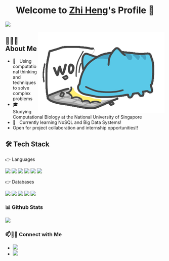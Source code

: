<p align="center">
  <h1 align="center">Welcome to <a href="https://github.com/quek-zhiheng">Zhi Heng</a>'s Profile 👋</h1>
</p>

<a align="left" href="https://github.com/DenverCoder1/readme-typing-svg"><img src="https://readme-typing-svg.herokuapp.com?&font=IBM+Plex+Sans&color=F72EE2&size=25&lines=Welcome+to+my+Github+Profile!;I'm+a+Bioinformatician+:)));I'm+a+Data+Engineer+:)));I'm+a+Data+Scientist+:)))" /></a>

<img src="https://github.com/quek-zhiheng/quek-zhiheng/blob/main/giphy.gif" align="right">

<h2> 👨🏻‍💻 About Me </h2>

- 🤔 &nbsp; Using computational thinking and techniques to solve complex problems
- 🎓 &nbsp; Studying Computational Biology at the National University of Singapore
- 🌱 &nbsp; Currently learning NoSQL and Big Data Systems!
- Open for project collaboration and internship opportunities!!


<h2>🛠 Tech Stack</h2>

👉 Languages

[<img src='https://img.shields.io/badge/Python-FFD43B?style=for-the-badge&logo=python&logoColor=blue'>](https://img.shields.io/)
[<img src='https://img.shields.io/badge/Java-ED8B00?style=for-the-badge&logo=java&logoColor=white'>](https://img.shields.io/)
[<img src='https://img.shields.io/badge/R-276DC3?style=for-the-badge&logo=r&logoColor=white'>](https://img.shields.io/)
[<img src='https://img.shields.io/badge/JavaScript-323330?style=for-the-badge&logo=javascript&logoColor=F7DF1E'>](https://img.shields.io/)
[<img src='https://img.shields.io/badge/C%2B%2B-00599C?style=for-the-badge&logo=c%2B%2B&logoColor=white'>](https://img.shields.io/)
[<img src='https://img.shields.io/badge/Perl-39457E?style=for-the-badge&logo=perl&logoColor=white'>](https://img.shields.io/)

👉 Databases

[<img src='https://img.shields.io/badge/PostgreSQL-316192?style=for-the-badge&logo=postgresql&logoColor=white'>](https://img.shields.io/)
[<img src='https://img.shields.io/badge/MySQL-005C84?style=for-the-badge&logo=mysql&logoColor=white'>](https://img.shields.io/)
[<img src='https://img.shields.io/badge/MongoDB-4EA94B?style=for-the-badge&logo=mongodb&logoColor=white'>](https://img.shields.io/)
[<img src='https://img.shields.io/badge/SQLite-07405E?style=for-the-badge&logo=sqlite&logoColor=white'>](https://img.shields.io/)
[<img src='https://img.shields.io/badge/firebase-ffca28?style=for-the-badge&logo=firebase&logoColor=black'>](https://img.shields.io/)


<h3> 📊 Github Stats </h3>

<p align="left">
  <a href="https://github.com/quek-zhiheng">
    <img height="180em" src="https://github-readme-stats-eight-theta.vercel.app/api?username=quek-zhiheng&show_icons=true&theme=radical&include_all_commits=true&count_private=true"/>
  </a>
</p>


### 📫🤝🏻 Connect with Me

 - [<img src='https://img.shields.io/badge/LinkedIn-0077B5?style=for-the-badge&logo=linkedin&logoColor=white'>](https://www.linkedin.com/in/quekzhiheng/)
 - [<img src='https://img.shields.io/badge/Gmail-D14836?style=for-the-badge&logo=gmail&logoColor=white'>](mailto:quek_zhiheng@u.nus.edu)

